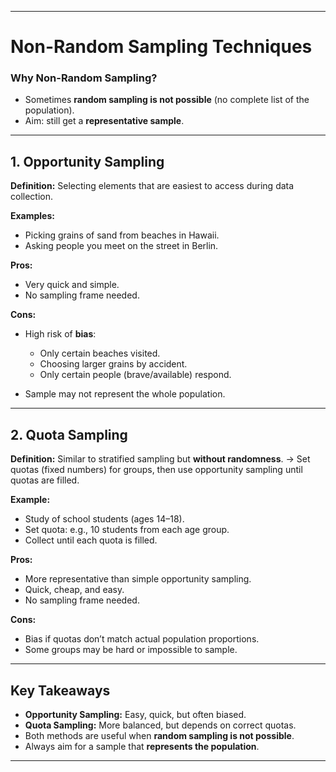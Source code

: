 
---

# **Non-Random Sampling Techniques**

### **Why Non-Random Sampling?**

* Sometimes **random sampling is not possible** (no complete list of the population).
* Aim: still get a **representative sample**.

---

## **1. Opportunity Sampling**

**Definition:**
Selecting elements that are easiest to access during data collection.

**Examples:**

* Picking grains of sand from beaches in Hawaii.
* Asking people you meet on the street in Berlin.

**Pros:**

* Very quick and simple.
* No sampling frame needed.

**Cons:**

* High risk of **bias**:

  * Only certain beaches visited.
  * Choosing larger grains by accident.
  * Only certain people (brave/available) respond.
* Sample may not represent the whole population.

---

## **2. Quota Sampling**

**Definition:**
Similar to stratified sampling but **without randomness**.
→ Set quotas (fixed numbers) for groups, then use opportunity sampling until quotas are filled.

**Example:**

* Study of school students (ages 14–18).
* Set quota: e.g., 10 students from each age group.
* Collect until each quota is filled.

**Pros:**

* More representative than simple opportunity sampling.
* Quick, cheap, and easy.
* No sampling frame needed.

**Cons:**

* Bias if quotas don’t match actual population proportions.
* Some groups may be hard or impossible to sample.

---

## **Key Takeaways**

* **Opportunity Sampling:** Easy, quick, but often biased.
* **Quota Sampling:** More balanced, but depends on correct quotas.
* Both methods are useful when **random sampling is not possible**.
* Always aim for a sample that **represents the population**.

---


